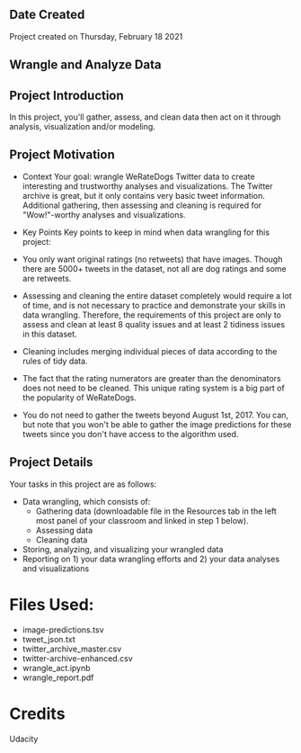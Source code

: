 ## Date Created
Project created on Thursday, February 18 2021

## Wrangle and Analyze Data

## Project Introduction
In this project, you'll gather, assess, and clean data then act on it through analysis, visualization and/or modeling.

## Project Motivation

* Context
Your goal: wrangle WeRateDogs Twitter data to create interesting and trustworthy analyses and visualizations. The Twitter archive is great, but it only contains very basic tweet information. Additional gathering, then assessing and cleaning is required for "Wow!"-worthy analyses and visualizations.

* Key Points
Key points to keep in mind when data wrangling for this project:

* You only want original ratings (no retweets) that have images. Though there are 5000+ tweets in the dataset, not all are dog ratings and some are retweets.
* Assessing and cleaning the entire dataset completely would require a lot of time, and is not necessary to practice and demonstrate your skills in data wrangling. Therefore, the requirements of this project are only to assess and clean at least 8 quality issues and at least 2 tidiness issues in this dataset.
* Cleaning includes merging individual pieces of data according to the rules of tidy data.
* The fact that the rating numerators are greater than the denominators does not need to be cleaned. This unique rating system is a big part of the popularity of WeRateDogs.
* You do not need to gather the tweets beyond August 1st, 2017. You can, but note that you won't be able to gather the image predictions for these tweets since you don't have access to the algorithm used.

## Project Details
Your tasks in this project are as follows:

* Data wrangling, which consists of:
  * Gathering data (downloadable file in the Resources tab in the left most panel of your classroom and linked in step 1 below).
  * Assessing data
  * Cleaning data
* Storing, analyzing, and visualizing your wrangled data
* Reporting on 1) your data wrangling efforts and 2) your data analyses and visualizations

# Files Used:
* image-predictions.tsv
* tweet_json.txt
* twitter_archive_master.csv
* twitter-archive-enhanced.csv
* wrangle_act.ipynb
* wrangle_report.pdf

# Credits
Udacity
